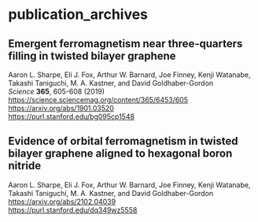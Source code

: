 # publication_archives
## Emergent ferromagnetism near three-quarters filling in twisted bilayer graphene
Aaron L. Sharpe, Eli J. Fox, Arthur W. Barnard, Joe Finney, Kenji Watanabe, Takashi Taniguchi, M. A. Kastner, and David Goldhaber-Gordon  
*Science* **365**, 605-608 (2019)  
<https://science.sciencemag.org/content/365/6453/605>  
<https://arxiv.org/abs/1901.03520>  
<https://purl.stanford.edu/bg095cp1548>

## Evidence of orbital ferromagnetism in twisted bilayer graphene aligned to hexagonal boron nitride
Aaron L. Sharpe, Eli J. Fox, Arthur W. Barnard, Joe Finney, Kenji Watanabe, Takashi Taniguchi, M. A. Kastner, and David Goldhaber-Gordon  
<https://arxiv.org/abs/2102.04039>  
<https://purl.stanford.edu/dq349wz5558>